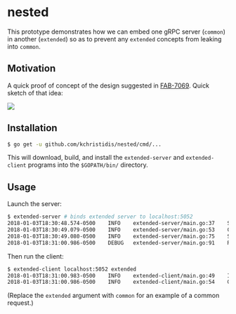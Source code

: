 # nested

This prototype demonstrates how we can embed one gRPC server (`common`) in another (`extended`) so as to prevent any `extended` concepts from leaking into `common`.

## Motivation

A quick proof of concept of the design suggested in [FAB-7069](https://jira.hyperledger.org/browse/FAB-7069?focusedCommentId=36034&page=com.atlassian.jira.plugin.system.issuetabpanels:comment-tabpanel#comment-36034). Quick sketch of that idea:

![](https://user-images.githubusercontent.com/14876848/33777738-f75a2ee2-dc13-11e7-88ba-09ed6d200be4.png)

## Installation

```bash
$ go get -u github.com/kchristidis/nested/cmd/...
```

This will download, build, and install the `extended-server` and `extended-client` programs into the `$GOPATH/bin/` directory.

## Usage

Launch the server:

```bash
$ extended-server # binds extended server to localhost:5052
2018-01-03T18:30:48.574-0500    INFO    extended-server/main.go:37    Setting up common server at localhost:5051
2018-01-03T18:30:49.079-0500    INFO    extended-server/main.go:53    Common client connected to localhost:5051
2018-01-03T18:30:49.080-0500    INFO    extended-server/main.go:75    Setting up extended server at localhost:5052
2018-01-03T18:31:00.986-0500    DEBUG   extended-server/main.go:91    Received GET request with 'common.value' set to 42 and 'extra' set to 'hello world'
```

Then run the client:

```bash
$ extended-client localhost:5052 extended
2018-01-03T18:31:00.983-0500    INFO    extended-client/main.go:49    Invoking extended GET with 'common.value' set to '42' and 'extra' set to 'hello world'
2018-01-03T18:31:00.986-0500    INFO    extended-client/main.go:54    GET response: extra:"42 and hello world"
```

(Replace the `extended` argument with `common` for an example of a common request.)